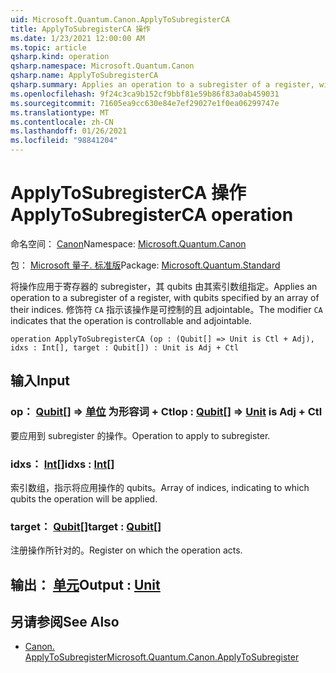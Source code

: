 ```yaml
---
uid: Microsoft.Quantum.Canon.ApplyToSubregisterCA
title: ApplyToSubregisterCA 操作
ms.date: 1/23/2021 12:00:00 AM
ms.topic: article
qsharp.kind: operation
qsharp.namespace: Microsoft.Quantum.Canon
qsharp.name: ApplyToSubregisterCA
qsharp.summary: Applies an operation to a subregister of a register, with qubits specified by an array of their indices. The modifier `CA` indicates that the operation is controllable and adjointable.
ms.openlocfilehash: 9f24c3ca9b152cf9bbf81e59b86f83a0ab459031
ms.sourcegitcommit: 71605ea9cc630e84e7ef29027e1f0ea06299747e
ms.translationtype: MT
ms.contentlocale: zh-CN
ms.lasthandoff: 01/26/2021
ms.locfileid: "98841204"
---
```

# <a name="applytosubregisterca-operation"></a><span data-ttu-id="14c50-102">ApplyToSubregisterCA 操作</span><span class="sxs-lookup"><span data-stu-id="14c50-102">ApplyToSubregisterCA operation</span></span>

<span data-ttu-id="14c50-103">命名空间： [Canon](xref:Microsoft.Quantum.Canon)</span><span class="sxs-lookup"><span data-stu-id="14c50-103">Namespace: [Microsoft.Quantum.Canon](xref:Microsoft.Quantum.Canon)</span></span>

<span data-ttu-id="14c50-104">包： [Microsoft 量子. 标准版](https://nuget.org/packages/Microsoft.Quantum.Standard)</span><span class="sxs-lookup"><span data-stu-id="14c50-104">Package: [Microsoft.Quantum.Standard](https://nuget.org/packages/Microsoft.Quantum.Standard)</span></span>


<span data-ttu-id="14c50-105">将操作应用于寄存器的 subregister，其 qubits 由其索引数组指定。</span><span class="sxs-lookup"><span data-stu-id="14c50-105">Applies an operation to a subregister of a register, with qubits specified by an array of their indices.</span></span>
<span data-ttu-id="14c50-106">修饰符 `CA` 指示该操作是可控制的且 adjointable。</span><span class="sxs-lookup"><span data-stu-id="14c50-106">The modifier `CA` indicates that the operation is controllable and adjointable.</span></span>

```qsharp
operation ApplyToSubregisterCA (op : (Qubit[] => Unit is Ctl + Adj), idxs : Int[], target : Qubit[]) : Unit is Adj + Ctl
```


## <a name="input"></a><span data-ttu-id="14c50-107">输入</span><span class="sxs-lookup"><span data-stu-id="14c50-107">Input</span></span>

### <a name="op--qubit--unit--is-adj--ctl"></a><span data-ttu-id="14c50-108">op： [Qubit](xref:microsoft.quantum.lang-ref.qubit)[] => [单位](xref:microsoft.quantum.lang-ref.unit)  为形容词 + Ctl</span><span class="sxs-lookup"><span data-stu-id="14c50-108">op : [Qubit](xref:microsoft.quantum.lang-ref.qubit)[] => [Unit](xref:microsoft.quantum.lang-ref.unit)  is Adj + Ctl</span></span>

<span data-ttu-id="14c50-109">要应用到 subregister 的操作。</span><span class="sxs-lookup"><span data-stu-id="14c50-109">Operation to apply to subregister.</span></span>


### <a name="idxs--int"></a><span data-ttu-id="14c50-110">idxs： [Int](xref:microsoft.quantum.lang-ref.int)[]</span><span class="sxs-lookup"><span data-stu-id="14c50-110">idxs : [Int](xref:microsoft.quantum.lang-ref.int)[]</span></span>

<span data-ttu-id="14c50-111">索引数组，指示将应用操作的 qubits。</span><span class="sxs-lookup"><span data-stu-id="14c50-111">Array of indices, indicating to which qubits the operation will be applied.</span></span>


### <a name="target--qubit"></a><span data-ttu-id="14c50-112">target： [Qubit](xref:microsoft.quantum.lang-ref.qubit)[]</span><span class="sxs-lookup"><span data-stu-id="14c50-112">target : [Qubit](xref:microsoft.quantum.lang-ref.qubit)[]</span></span>

<span data-ttu-id="14c50-113">注册操作所针对的。</span><span class="sxs-lookup"><span data-stu-id="14c50-113">Register on which the operation acts.</span></span>



## <a name="output--unit"></a><span data-ttu-id="14c50-114">输出： [单元](xref:microsoft.quantum.lang-ref.unit)</span><span class="sxs-lookup"><span data-stu-id="14c50-114">Output : [Unit](xref:microsoft.quantum.lang-ref.unit)</span></span>



## <a name="see-also"></a><span data-ttu-id="14c50-115">另请参阅</span><span class="sxs-lookup"><span data-stu-id="14c50-115">See Also</span></span>

- [<span data-ttu-id="14c50-116">Canon. ApplyToSubregister</span><span class="sxs-lookup"><span data-stu-id="14c50-116">Microsoft.Quantum.Canon.ApplyToSubregister</span></span>](xref:Microsoft.Quantum.Canon.ApplyToSubregister)